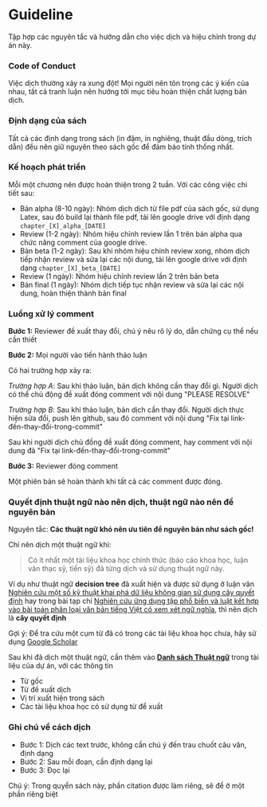 # Guideline

Tập hợp các nguyên tắc và hướng dẫn cho việc dịch và hiệu chỉnh trong dự án này. 

### Code of Conduct 

Việc dịch thường xảy ra xung đột! Mọi người nên tôn trọng các ý kiến của nhau, tất cả tranh luận nên hướng tới mục tiêu hoàn thiện chất lượng bản dịch.

### Định dạng của sách 

Tất cả các định dạng trong sách (in đậm, in nghiêng, thuật đầu dòng, trích dẫn) đều nên giữ nguyên theo sách gốc để đảm bảo tính thống nhất. 

### Kế hoạch phát triển 

Mỗi một chương nên được hoàn thiện trong 2 tuần. Với các công việc chi tiết sau:

* Bản alpha (8-10 ngày): Nhóm dịch dịch từ file pdf của sách gốc, sử dụng Latex, sau đó build lại thành file pdf, tải lên google drive với định dạng `chapter_[X]_alpha_[DATE]`
* Review (1-2 ngày): Nhóm hiệu chỉnh review lần 1 trên bản alpha qua chức năng comment của google drive.
* Bản beta (1-2 ngày): Sau khi nhóm hiệu chỉnh review xong, nhóm dịch tiếp nhận review và sửa lại các nội dung, tải lên google drive với định dạng `chapter_[X]_beta_[DATE]`
* Review (1 ngày): Nhóm hiệu chỉnh review lần 2 trên bản beta
* Bản final (1 ngày): Nhóm dịch tiếp tục nhận review và sửa lại các nội dung, hoàn thiện thành bản final 

### Luồng xử lý comment 

**Bước 1:** Reviewer đề xuất thay đổi, chú ý nêu rõ lý do, dẫn chứng cụ thể nếu cần thiết

**Bước 2:** Mọi người vào tiến hành thảo luận

Có hai trường hợp xảy ra:

*Trường hợp A*: Sau khi thảo luận, bản dịch không cần thay đổi gì. Người dịch có thể chủ động đề xuất đóng comment với nội dung "PLEASE RESOLVE"

*Trường hợp B*: Sau khi thảo luận, bản dịch cần thay đổi. Người dịch thực hiện sửa đổi, push lên github, sau đó comment với nội dung "Fix tại link-đến-thay-đổi-trong-commit"

Sau khi người dịch chủ đồng đề xuất đóng comment, hay comment với nội dung đã "Fix tại link-đến-thay-đổi-trong-commit"

**Bước 3:** Reviewer đóng comment 

Một phiên bản sẽ hoàn thành khi tất cả các comment được đóng.

### Quyết định thuật ngữ nào nên dịch, thuật ngữ nào nên để nguyên bản

Nguyên tắc: **Các thuật ngữ khó nên ưu tiên để nguyên bản như sách gốc!** 

Chỉ nên dịch một thuật ngữ khi:

> Có ít nhất một tài liệu khoa học chính thức (báo cáo khoa học, luận văn thạc sỹ, tiến sỹ) đã từng dịch và sử dụng thuật ngữ này. 

Ví dụ như thuật ngữ **decision tree** đã xuất hiện và được sử dụng ở luận văn [Nghiên cứu một số kỹ thuật khai phá dữ liệu không gian sử dụng cây quyết định](http://lrc.tnu.edu.vn/upload/collection/brief/40738_252201416135caovannguyen.pdf) hay trong bài tạp chí [Nghiên cứu ứng dụng tập phổ biến và luật kết hợp vào bài toán phân loại văn bản tiếng Việt có xem xét ngữ nghĩa](http://www.vjol.info/index.php/JSTD/article/view/28928/24670), thì nên dịch là **cây quyết định**

Gợi ý: Để tra cứu một cụm từ đã có trong các tài liệu khoa học chưa, hãy sử dụng [Google Scholar](https://scholar.google.com.vn/scholar?hl=en&as_sdt=0%2C5&q=%22c%C3%A2y+quy%E1%BA%BFt+%C4%91%E1%BB%8Bnh%22&btnG=)

Sau khi đã dịch một thuật ngữ, cần thêm vào [**Danh sách Thuật ngữ**](https://docs.google.com/spreadsheets/d/1iHO-ktjAj4qS9--lijADSiGdsxRmnMuEmrOJoiyLUU8/edit#gid=0) trong tài liệu của dự án, với các thông tin

* Từ gốc
* Từ đề xuất dịch
* Vị trí xuất hiện trong sách 
* Các tài liệu khoa học có sử dụng từ để xuất

### Ghi chú về cách dịch

* Bước 1: Dịch các text trước, không cần chú ý đến trau chuốt câu văn, định dạng
* Bước 2: Sau mỗi đoạn, cần định dạng lại
* Bước 3: Đọc lại 

Chú ý: Trong quyển sách này, phần citation được làm riêng, sẽ để ở một phần riêng biệt  


